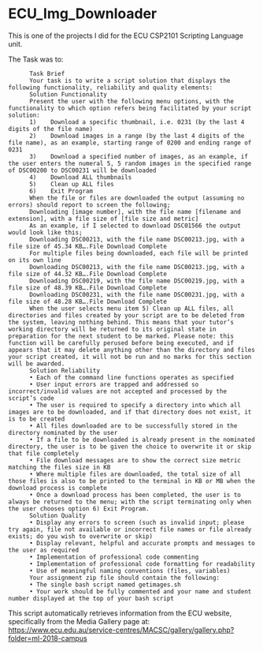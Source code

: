 # ECU_Img_Downloader

This is one of the projects I did for the ECU CSP2101 Scripting Language unit.

The Task was to:

          Task Brief
          Your task is to write a script solution that displays the following functionality, reliability and quality elements:
          Solution Functionality
          Present the user with the following menu options, with the functionality to which option refers being facilitated by your script solution:
          1)	Download a specific thumbnail, i.e. 0231 (by the last 4 digits of the file name)
          2)	Download images in a range (by the last 4 digits of the file name), as an example, starting range of 0200 and ending range of 0231
          3)	Download a specified number of images, as an example, if the user enters the numeral 5, 5 random images in the specified range of DSC00200 to DSC00231 will be downloaded
          4)	Download ALL thumbnails
          5)	Clean up ALL files
          6)	Exit Program
          When the file or files are downloaded the output (assuming no errors) should report to screen the following;
          Downloading [image number], with the file name [filename and extension], with a file size of [file size and metric]
          As an example, if I selected to download DSC01566 the output would look like this;
          Downloading DSC00213, with the file name DSC00213.jpg, with a file size of 45.34 KB….File Download Complete
          For multiple files being downloaded, each file will be printed on its own line
          Downloading DSC00213, with the file name DSC00213.jpg, with a file size of 44.32 KB….File Download Complete
          Downloading DSC00219, with the file name DSC00219.jpg, with a file size of 48.39 KB….File Download Complete
          Downloading DSC00231, with the file name DSC00231.jpg, with a file size of 48.28 KB….File Download Complete
          When the user selects menu item 5) Clean up ALL files, all directories and files created by your script are to be deleted from the system, leaving nothing behind. This means that your tutor’s working directory will be returned to its original state in preparation for the next student to be marked. Please note: this function will be carefully perused before being executed, and if appears that it may delete anything other than the directory and files your script created, it will not be run and no marks for this section will be awarded.
          Solution Reliability
          •	Each of the command line functions operates as specified
          •	User input errors are trapped and addressed so incorrect/invalid values are not accepted and processed by the script’s code
          •	The user is required to specify a directory into which all images are to be downloaded, and if that directory does not exist, it is to be created
          •	All files downloaded are to be successfully stored in the directory nominated by the user
          •	If a file to be downloaded is already present in the nominated directory, the user is to be given the choice to overwrite it or skip that file completely
          •	File download messages are to show the correct size metric matching the files size in KB
          •	Where multiple files are downloaded, the total size of all those files is also to be printed to the terminal in KB or MB when the download process is complete
          •	Once a download process has been completed, the user is to always be returned to the menu; with the script terminating only when the user chooses option 6) Exit Program.
          Solution Quality
          •	Display any errors to screen (such as invalid input; please try again, file not available or incorrect file names or file already exists; do you wish to overwrite or skip)
          •	Display relevant, helpful and accurate prompts and messages to the user as required
          •	Implementation of professional code commenting 
          •	Implementation of professional code formatting for readability
          •	Use of meaningful naming conventions (files, variables)
          Your assignment zip file should contain the following:
          •	The single bash script named getimages.sh 
          •	Your work should be fully commented and your name and student number displayed at the top of your bash script 


This script automatically retrieves information from the ECU website, 
specifically from the Media Gallery page at:
          https://www.ecu.edu.au/service-centres/MACSC/gallery/gallery.php?folder=ml-2018-campus


